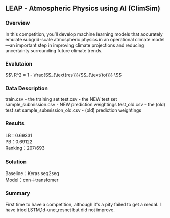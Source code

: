 ## LEAP - Atmospheric Physics using AI (ClimSim)
### Overview
In this competition, you’ll develop machine learning models that accurately emulate subgrid-scale atmospheric physics in an operational climate model—an important step in improving climate projections and reducing uncertainty surrounding future climate trends.

### Evalutaion
$$\ R^2 = 1 - \frac{SS_{\text{res}}}{SS_{\text{tot}}} \$$

### Data Description
train.csv - the training set
test.csv - the NEW test set
sample_submission.csv - NEW prediction weightings
test_old.csv - the (old) test set
sample_submission_old.csv - (old) prediction weightings

### Results
LB：0.69331<br>
PB：0.69122<br>
Ranking：207/693<br>

### Solution
Baseline：Keras seq2seq<br>
Model：cnn＋transfomer<br>

### Summary
First time to have a competition, although it's a pity failed to get a medal. I have tried LSTM,1d-unet,resnet but did not improve.
